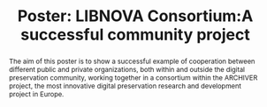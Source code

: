 ---
abstract: The aim of this poster is to show a successful example of cooperation between
  different public and private organizations, both within and outside the digital
  preservation community, working together in a consortium within the ARCHIVER project,
  the most innovative digital preservation research and development project in Europe.
creators:
- Redondo, Teo
date: null
document_url: https://az659834.vo.msecnd.net/eventsairwesteuprod/production-inconference-public/1d2e673fd25b48ccad412b4f17cea4e1
grand_parent: iPRES
institutions:
- Libnova
keywords:
- community project
- research data management
landing_page_url: null
language: eng
layout: publication
license: CC-BY 4.0 International
notes_url: null
parent: iPRES 2022
publication_type: poster
size: null
slides_url: null
source_name: iPRES
stream_url: null
title: 'Poster: LIBNOVA Consortium:A successful community project'
year: 2022
---